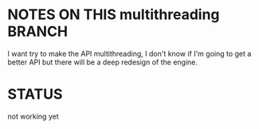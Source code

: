 # NOTES ON THIS multithreading BRANCH
I want try to make the API multithreading, I don't know if I'm going to get a better API but there will be a deep redesign of the engine.

# STATUS
not working yet